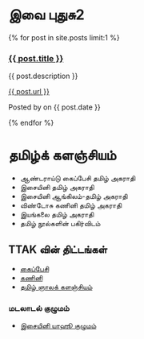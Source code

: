 <h1>இவை புதுசு2</h1>

{% for post in site.posts limit:1 %}
<div class="post">
<h3><a href="/en/news/2019/04/23/move-to-git-from-svn/">{{ post.title }}</a></h3>
<p>{{ post.description }}</p>
<p class="post-link"><a href="/en/news/2019/04/23/move-to-git-from-svn/">{{ post.url }}</a></p>
<p class="post-info">Posted by on {{ post.date }}</p>
</div>
{% endfor %}


<h1>தமிழ்க் களஞ்சியம்</h1>
<ul>
<li>ஆண்டராய்டு கைப்பேசி தமிழ் அகராதி</li>
<li>இசையினி தமிழ் அகராதி</li>
<li>இசையினி ஆங்கிலம்-தமிழ் அகராதி</li>
<li>விண்டோசு கணினி தமிழ் அகராதி </li>
<li>இயங்கலை தமிழ் அகராதி</li>
<li>தமிழ் நூல்களின் பகிர்விடம்</li>
</ul>

<h2>TTAK வின் திட்டங்கள்</h2>
<ul>
<li><a href="android" target="_blank">கைப்பேசி</a></li>
<li><a href="ttak-web" target="_blank">கணினி</a></li>
<li><a href="ttak_tamil_ngaalakalanjiyam" target="_blank">தமிழ் ஞாலக் களஞ்சியம்</a></li>
</ul>

<h3>மடலாடல் குழுமம்</h3>
<ul>
<li><a href="https://groups.yahoo.com/neo/groups/isaiyini/info" target="_blank">இசையினி யாஹூ குழுமம்</a></li></ul>
